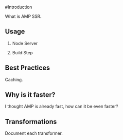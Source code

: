 #Introduction

What is AMP SSR.

## Usage

1. Node Server

2. Build Step

## Best Practices

Caching.

## Why is it faster?

I thought AMP is already fast, how can it be even faster?

## Transformations

Document each transformer.

